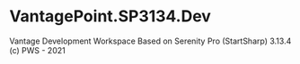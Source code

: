 # VantagePoint.SP3134.Dev
Vantage Development Workspace
Based on Serenity Pro (StartSharp) 3.13.4
(c) PWS - 2021
